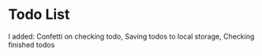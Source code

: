 # Todo List
I added:
Confetti on checking todo,
Saving todos to local storage,
Checking finished todos
